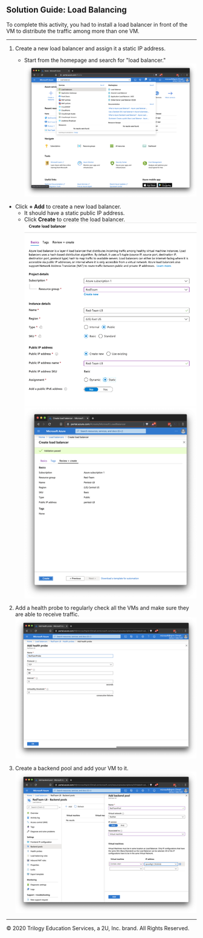 ## Solution Guide: Load Balancing

To complete this activity, you had to install a load balancer in front of the VM to distribute the traffic among more than one VM.

---

1. Create a new load balancer and assign it a static IP address.

    - Start from the homepage and search for "load balancer."
![](../../../Images/Load-Balancer/LBSearch.png)

- Click **+ Add** to create a new load balancer.
    - It should have a static public IP address. 
    - Click **Create** to create the load balancer.
![](../../../Images/Load-Balancer/CreateLB.png)
![](../../../Images/Load-Balancer/FinalizeLB.png)


2. Add a health probe to regularly check all the VMs and make sure they are able to receive traffic.
![](../../../Images/Load-Balancer/HealthProbe.png)

3. Create a backend pool and add your VM to it.
![](../../../Images/Load-Balancer/PoolSettings.png)

---
© 2020 Trilogy Education Services, a 2U, Inc. brand. All Rights Reserved.
